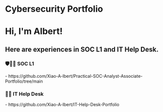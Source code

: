 # Cybersecurity Portfolio

<h1>Hi, I'm Albert!

<h2>Here are experiences in SOC L1 and IT Help Desk.</h2>

<h3>🛡️👨‍💻 SOC L1</h3>
- https://github.com/Xiao-A-lbert/Practical-SOC-Analyst-Associate-Portfolio/tree/main

<h3>👨‍💻 IT Help Desk</h3>
- https://github.com/Xiao-A-lbert/IT-Help-Desk-Portfolio
